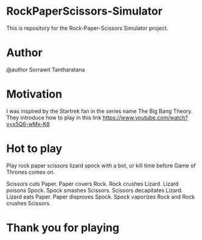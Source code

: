 # RockPaperScissors-Simulator
This is repository for the Rock-Paper-Scissors Simulator project. 

# Author
@author Sorrawit Tantharatana

# Motivation
I was inspired by the Startrek fan in the series name The Big Bang Theory. They introduce how to play in this link  https://www.youtube.com/watch?v=x5Q6-wMx-K8 

# Hot to play 
Play rock paper scissors lizard spock with a bot, or kill time before Game of Thrones comes on.

Scissors cuts Paper.
Paper covers Rock.
Rock crushes Lizard.
Lizard poisons Spock.
Spock smashes Scissors.
Scissors decapitates Lizard.
Lizard eats Paper.
Paper disproves Spock.
Spock vaporizes Rock
and Rock crushes Scissors.

# Thank you for playing

